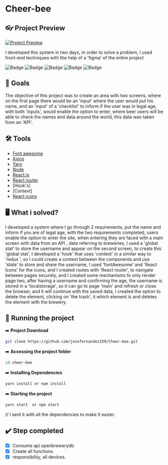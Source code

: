 # Cheer-bee

## :eyeglasses: Project Preview


[![Project Preview]()]()

  I developed this system in two days, in order to solve a problem, I used front-end techniques with the help of a 'figma' of the entire project


![Badge](https://img.shields.io/badge/Font%20Awesome-4.7.0-blue?style=for-the-badge&logo=appveyor)
![Badge](https://img.shields.io/badge/Axios-0.18.0-%23072000?style=for-the-badge&logo=appveyor)
![Badge](https://img.shields.io/badge/react--router-4.2.0-%23072000?style=for-the-badge&logo=appveyor)
![Badge](https://img.shields.io/badge/react-16.4.0-%23000000?style=for-the-badge&logo=appveyor)
![Badge]()
## :dart: Goals

The objective of this project was to create an area with two screens, where on the first page there would be an 'input' where the user would put his name, and an 'input' of a 'checklist' to inform if the user was in legal age, with both 'inputs', would enable the option to enter, where beer users will be able to check the names and data around the world, this data was taken from an 'API'.


## :hammer_and_wrench: Tools


-   [Font awesome](https://fontawesome.com/)
-   [Axios](https://axios-http.com/)
-   [Yarn](https://yarnpkg.com/)
-   [Node](https://nodejs.org/en/)
-   [React.js](https://pt-br.reactjs.org/)
-   [React router](https://reactrouter.com/)
-   [Hook's]
-   [Context]
-   [React icons](https://react-icons.github.io/react-icons/)

## :desktop_computer: What i solved?

  I developed a system where I go through 2 requirements, put the name and inform if you are of legal age, with the two requirements completed, users enable the option to enter the site, when entering they are faced with a main screen with data from an API , data referring to breweries, I used a 'global stat' to store the username and appear on the second screen, to create this 'global stat', I developed a 'hook' that uses 'context' in a similar way to 'redux ', so I could create a context between the components and use 'state' to store and share the username, I used 'fontAwesome' and 'React Icons' for the icons, and I created routes with 'React router', to navigate between pages securely, and I created some mechanisms to only render page two, after having a username and confirming the age, the username is stored in a 'localstorage', so it can go to page 'main' and refresh or close the browser, and it will continue with the saved data, I created the option to delete the element, clicking on 'the trash', it which element is and deletes the element with the brewery.



## :rocket: Running the project

➡️ **Project Download**
```bash
git clone https://github.com/josefernandez159/Cheer-bee.git
```
➡️ **Accessing the project folder**
```bash
cd cheer-bee
```

➡️ **Installing Dependencies**
```bash
yarn install or npm install
```
➡️ **Starting the project**
```bash
yarn start  or npm start
```

// I sent it with all the dependencies to make it easier.

## :heavy_check_mark: Step completed 

-   [x] Consume api openbrewerydb
-   [x] Create all functions
-   [x] responsibility, all devices.
